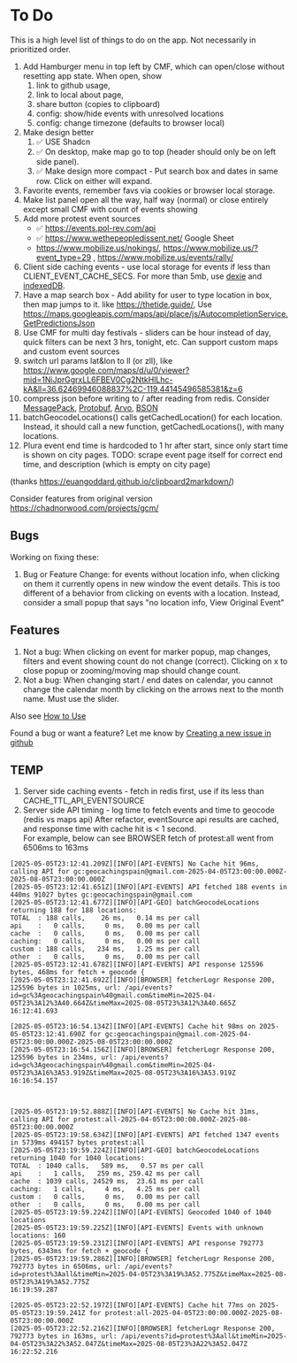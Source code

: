 # To Do

This is a high level list of things to do on the app. Not necessarily in prioritized order.

1. Add Hamburger menu in top left by CMF, which can open/close without resetting app state. When open, show
    1. link to github usage,
    1. link to local about page,
    1. share button (copies to clipboard)
    1. config: show/hide events with unresolved locations
    1. config: change timezone (defaults to browser local)
1. Make design better
    1. ✅ USE Shadcn
    1. ✅ On desktop, make map go to top (header should only be on left side panel).
    1. ✅ Make design more compact - Put search box and dates in same row. Click on either will expand.
1. Favorite events, remember favs via cookies or browser local storage.
1. Make list panel open all the way, half way (normal) or close entirely except small CMF with count of events showing
1. Add more protest event sources
    - ✅ https://events.pol-rev.com/api
    - ✅ https://www.wethepeopledissent.net/ Google Sheet
    - https://www.mobilize.us/nokings/, https://www.mobilize.us/?event_type=29 , https://www.mobilize.us/events/rally/
1. Client side caching events - use local storage for events if less than CLIENT_EVENT_CACHE_SECS. For more than 5mb, use [dexie](https://github.com/dexie/Dexie.js/?tab=readme-ov-file#hello-world-react--typescript) and [indexedDB](https://www.geeksforgeeks.org/difference-between-localstorage-and-indexeddb-in-javascript/).
1. Have a map search box - Add ability for user to type location in box, then map jumps to it. like https://thetide.guide/, Use https://maps.googleapis.com/maps/api/place/js/AutocompletionService.GetPredictionsJson
1. Use CMF for multi day festivals - sliders can be hour instead of day, quick filters can be next 3 hrs, tonight, etc. Can support custom maps and custom event sources
1. switch url params lat&lon to ll (or zll), like https://www.google.com/maps/d/u/0/viewer?mid=1NiJprGgrxLL6FBEV0Cg2NtkHlLhc-kA&ll=36.62469946088837%2C-119.44145496585381&z=6
1. compress json before writing to / after reading from redis. Consider [MessagePack](https://msgpack.org/index.html), [Protobuf](https://developers.google.com/protocol-buffers), [Arvo](https://avro.apache.org/), [BSON](https://en.wikipedia.org/wiki/BSON)
1. batchGeocodeLocations() calls getCachedLocation() for each location. Instead, it should call a new function, getCachedLocations(), with many locations.
1. Plura event end time is hardcoded to 1 hr after start, since only start time is shown on city pages. TODO: scrape event page itself for correct end time, and description (which is empty on city page)

(thanks https://euangoddard.github.io/clipboard2markdown/)

Consider features from original version https://chadnorwood.com/projects/gcm/

## Bugs

Working on fixing these:

1. Bug or Feature Change: for events without location info, when clicking on them it currently opens in new window the event details. This is too different of a behavior from clicking on events with a location. Instead, consider a small popup that says "no location info, View Original Event"

## Features

1. Not a bug: When clicking on event for marker popup, map changes, filters and event showing count do not change (correct). Clicking on x to close popup or zooming/moving map should change count.
1. Not a bug: When changing start / end dates on calendar, you cannot change the calendar month by clicking on the arrows next to the month name. Must use the slider.

Also see [How to Use](usage.md)

Found a bug or want a feature? Let me know by [Creating a new issue in github](https://github.com/chadn/cmf/issues/new)

## TEMP

1. Server side caching events - fetch in redis first, use if its less than CACHE_TTL_API_EVENTSOURCE
1. Server side API timing - log time to fetch events and time to geocode (redis vs maps api)
   After refactor, eventSource api results are cached, and response time with cache hit is < 1 second.  
   For example, below can see BROWSER fetch of protest:all went from 6506ms to 163ms

```
[2025-05-05T23:12:41.209Z][INFO][API-EVENTS] No Cache hit 96ms, calling API for gc:geocachingspain@gmail.com-2025-04-05T23:00:00.000Z-2025-08-05T23:00:00.000Z
[2025-05-05T23:12:41.651Z][INFO][API-EVENTS] API fetched 188 events in 440ms 91027 bytes gc:geocachingspain@gmail.com
[2025-05-05T23:12:41.677Z][INFO][API-GEO] batchGeocodeLocations returning 188 for 188 locations:
TOTAL  : 188 calls,    26 ms,   0.14 ms per call
api    :   0 calls,     0 ms,   0.00 ms per call
cache  :   0 calls,     0 ms,   0.00 ms per call
caching:   0 calls,     0 ms,   0.00 ms per call
custom : 188 calls,   234 ms,   1.25 ms per call
other  :   0 calls,     0 ms,   0.00 ms per call
[2025-05-05T23:12:41.678Z][INFO][API-EVENTS] API response 125596 bytes, 468ms for fetch + geocode {
[2025-05-05T23:12:41.692Z][INFO][BROWSER] fetcherLogr Response 200, 125596 bytes in 1025ms, url: /api/events?id=gc%3Ageocachingspain%40gmail.com&timeMin=2025-04-05T23%3A12%3A40.664Z&timeMax=2025-08-05T23%3A12%3A40.665Z
16:12:41.693

[2025-05-05T23:16:54.134Z][INFO][API-EVENTS] Cache hit 98ms on 2025-05-05T23:12:41.690Z for gc:geocachingspain@gmail.com-2025-04-05T23:00:00.000Z-2025-08-05T23:00:00.000Z
[2025-05-05T23:16:54.156Z][INFO][BROWSER] fetcherLogr Response 200, 125596 bytes in 234ms, url: /api/events?id=gc%3Ageocachingspain%40gmail.com&timeMin=2025-04-05T23%3A16%3A53.919Z&timeMax=2025-08-05T23%3A16%3A53.919Z
16:16:54.157



[2025-05-05T23:19:52.888Z][INFO][API-EVENTS] No Cache hit 31ms, calling API for protest:all-2025-04-05T23:00:00.000Z-2025-08-05T23:00:00.000Z
[2025-05-05T23:19:58.634Z][INFO][API-EVENTS] API fetched 1347 events in 5739ms 494157 bytes protest:all
[2025-05-05T23:19:59.224Z][INFO][API-GEO] batchGeocodeLocations returning 1040 for 1040 locations:
TOTAL  : 1040 calls,   589 ms,   0.57 ms per call
api    :   1 calls,   259 ms, 259.42 ms per call
cache  : 1039 calls, 24529 ms,  23.61 ms per call
caching:   1 calls,     4 ms,   4.25 ms per call
custom :   0 calls,     0 ms,   0.00 ms per call
other  :   0 calls,     0 ms,   0.00 ms per call
[2025-05-05T23:19:59.224Z][INFO][API-EVENTS] Geocoded 1040 of 1040 locations
[2025-05-05T23:19:59.225Z][INFO][API-EVENTS] Events with unknown locations: 160
[2025-05-05T23:19:59.231Z][INFO][API-EVENTS] API response 792773 bytes, 6343ms for fetch + geocode {
[2025-05-05T23:19:59.286Z][INFO][BROWSER] fetcherLogr Response 200, 792773 bytes in 6506ms, url: /api/events?id=protest%3Aall&timeMin=2025-04-05T23%3A19%3A52.775Z&timeMax=2025-08-05T23%3A19%3A52.775Z
16:19:59.287

[2025-05-05T23:22:52.197Z][INFO][API-EVENTS] Cache hit 77ms on 2025-05-05T23:19:59.241Z for protest:all-2025-04-05T23:00:00.000Z-2025-08-05T23:00:00.000Z
[2025-05-05T23:22:52.216Z][INFO][BROWSER] fetcherLogr Response 200, 792773 bytes in 163ms, url: /api/events?id=protest%3Aall&timeMin=2025-04-05T23%3A22%3A52.047Z&timeMax=2025-08-05T23%3A22%3A52.047Z
16:22:52.216
```
